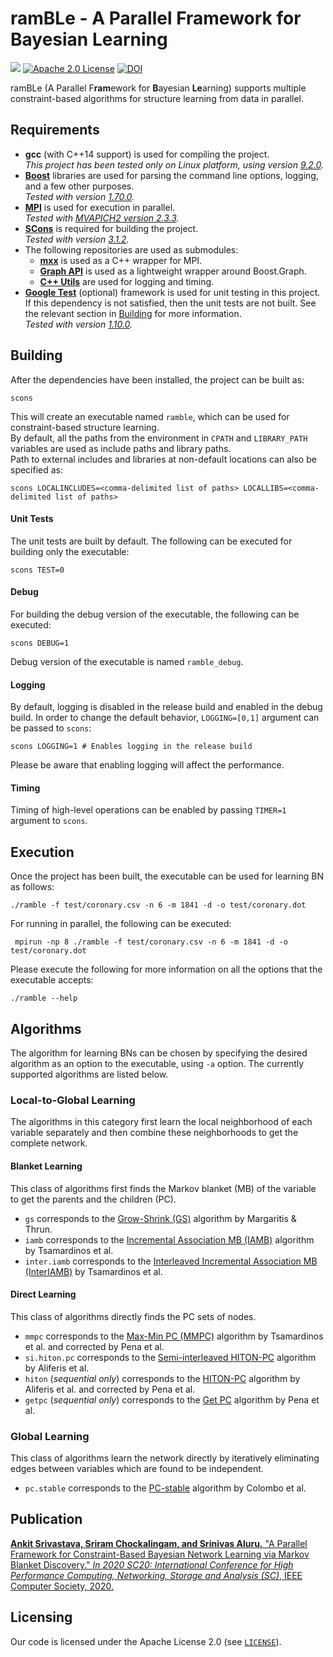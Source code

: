 # ramBLe - A Parallel Framework for Bayesian Learning
[![](https://github.com/asrivast28/ramBLe/workflows/Build%20and%20Unit%20Tests/badge.svg)](https://github.com/asrivast28/ramBLe/actions)
[![Apache 2.0 License](https://img.shields.io/badge/license-Apache%20v2.0-blue.svg)](LICENSE)
[![DOI](https://zenodo.org/badge/207919328.svg)](https://zenodo.org/badge/latestdoi/207919328)

ramBLe (A Parallel F**ram**ework for **B**ayesian **Le**arning) supports multiple constraint-based algorithms for structure learning from data in parallel.

## Requirements
* **gcc** (with C++14 support) is used for compiling the project.  
_This project has been tested only on Linux platform, using version [9.2.0](https://gcc.gnu.org/gcc-9/changes.html)._
* **[Boost](http://boost.org/)** libraries are used for parsing the command line options, logging, and a few other purposes.  
_Tested with version [1.70.0](https://www.boost.org/users/history/version_1_70_0.html)._
* **[MPI](https://www.mpi-forum.org/docs/mpi-3.1/mpi31-report/mpi31-report.htm)** is used for execution in parallel.  
_Tested with [MVAPICH2 version 2.3.3](http://mvapich.cse.ohio-state.edu/static/media/mvapich/mvapich2-2.3.3-userguide.html)._
* **[SCons](http://scons.org/)** is required for building the project.  
_Tested with version [3.1.2](https://scons.org/doc/3.1.2/HTML/scons-user.html)._
* The following repositories are used as submodules:
  * **[mxx](https://gitlab.com/patflick/mxx)** is used as a C++ wrapper for MPI.  
  * **[Graph API](https://github.com/asrivast28/cpp-utils)** is used as a lightweight wrapper around Boost.Graph.  
  * **[C++ Utils](https://github.com/asrivast28/cpp-utils)** are used for logging and timing.  
* **[Google Test](https://github.com/google/googletest)** (optional) framework is used for unit testing in this project.   
If this dependency is not satisfied, then the unit tests are not built. See the relevant section in [Building](#unit-tests) for more information.  
_Tested with version [1.10.0](https://github.com/google/googletest/releases/tag/release-1.10.0)._

## Building
After the dependencies have been installed, the project can be built as:  
<pre><code>scons
</code></pre>  
This will create an executable named `ramble`, which can be used for constraint-based structure learning.  
By default, all the paths from the environment in `CPATH` and `LIBRARY_PATH` variables are used as include paths and library paths.  
Path to external includes and libraries at non-default locations can also be specified as:  
<pre><code>scons LOCALINCLUDES=&lt;comma-delimited list of paths&gt; LOCALLIBS=&lt;comma-delimited list of paths&gt;
</code></pre>

#### Unit Tests
The unit tests are built by default. The following can be executed for building only the executable:  
<pre><code>scons TEST=0
</code></pre>  

#### Debug
For building the debug version of the executable, the following can be executed:
<pre><code>scons DEBUG=1
</code></pre>  
Debug version of the executable is named `ramble_debug`.

#### Logging
By default, logging is disabled in the release build and enabled in the debug build.
In order to change the default behavior, `LOGGING=[0,1]` argument can be passed to `scons`:  
<pre><code>scons LOGGING=1 # Enables logging in the release build
</code></pre>
Please be aware that enabling logging will affect the performance.

#### Timing
Timing of high-level operations can be enabled by passing `TIMER=1` argument to `scons`.

## Execution
Once the project has been built, the executable can be used for learning BN as follows:
<pre><code>./ramble -f test/coronary.csv -n 6 -m 1841 -d -o test/coronary.dot
</code></pre>  
For running in parallel, the following can be executed:
<pre><code> mpirun -np 8 ./ramble -f test/coronary.csv -n 6 -m 1841 -d -o test/coronary.dot
</code></pre>  
Please execute the following for more information on all the options that the executable accepts:
<pre><code>./ramble --help
</code></pre>

## Algorithms
The algorithm for learning BNs can be chosen by specifying the desired algorithm as an option to the executable, using `-a` option. The currently supported algorithms are listed below.

### Local-to-Global Learning
The algorithms in this category first learn the local neighborhood of each variable separately and then combine these neighborhoods to get the complete network.

#### Blanket Learning
This class of algorithms first finds the Markov blanket (MB) of the variable to get the parents and the children (PC).
* `gs` corresponds to the [Grow-Shrink (GS)](https://papers.nips.cc/paper/1685-bayesian-network-induction-via-local-neighborhoods) algorithm by Margaritis & Thrun.
* `iamb` corresponds to the [Incremental Association MB (IAMB)](https://www.aaai.org/Library/FLAIRS/2003/flairs03-073.php) algorithm by Tsamardinos et al.
* `inter.iamb` corresponds to the [Interleaved Incremental Association MB (InterIAMB)](https://www.aaai.org/Library/FLAIRS/2003/flairs03-073.php) by Tsamardinos et al.

#### Direct Learning
This class of algorithms directly finds the PC sets of nodes.
* `mmpc` corresponds to the [Max-Min PC (MMPC)](https://link.springer.com/article/10.1007/s10994-006-6889-7) algorithm by Tsamardinos et al. and corrected by Pena et al.
* `si.hiton.pc` corresponds to the [Semi-interleaved HITON-PC](http://www.jmlr.org/papers/v11/aliferis10a.html) algorithm by Aliferis et al.
* `hiton` (_sequential only_) corresponds to the [HITON-PC](https://www.ncbi.nlm.nih.gov/pmc/articles/PMC1480117/) algorithm by Aliferis et al. and corrected by Pena et al.
* `getpc` (_sequential only_) corresponds to the [Get PC](https://www.sciencedirect.com/science/article/pii/S0888613X06000600) algorithm by Pena et al.

### Global Learning
This class of algorithms learn the network directly by iteratively eliminating edges between variables which are found to be independent.
* `pc.stable` corresponds to the [PC-stable](https://www.jmlr.org/papers/v15/colombo14a.html) algorithm by Colombo et al.

## Publication
[**Ankit Srivastava, Sriram Chockalingam, and Srinivas Aluru.** "A Parallel Framework for Constraint-Based Bayesian Network Learning via Markov Blanket Discovery." _In 2020 SC20: International Conference for High Performance Computing, Networking, Storage and Analysis (SC)_, IEEE Computer Society, 2020.](https://dl.acm.org/doi/abs/10.5555/3433701.3433710)

## Licensing
Our code is licensed under the Apache License 2.0 (see [`LICENSE`](LICENSE)).
